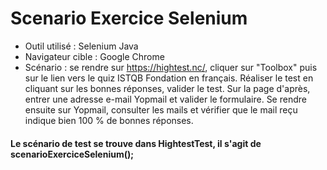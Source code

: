 # Scenario Exercice Selenium

- Outil utilisé : Selenium Java
- Navigateur cible : Google Chrome
- Scénario : se rendre sur https://hightest.nc/, cliquer sur "Toolbox" puis sur le lien vers le quiz ISTQB Fondation en français. Réaliser le test en cliquant sur les bonnes réponses, valider le test. Sur la page d'après, entrer une adresse e-mail Yopmail et valider le formulaire. Se rendre ensuite sur Yopmail, consulter les mails et vérifier que le mail reçu indique bien 100 % de bonnes réponses.

#### Le scénario de test se trouve dans HightestTest, il s'agit de scenarioExerciceSelenium();